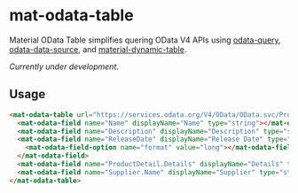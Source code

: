 # mat-odata-table
Material OData Table simplifies quering OData V4 APIs using [odata-query](https://github.com/techniq/odata-query), [odata-data-source](https://github.com/relair/odata-data-source), and [material-dynamic-table](https://github.com/relair/material-dynamic-table).

_Currently under development._

## Usage

```html
<mat-odata-table url="https://services.odata.org/V4/OData/OData.svc/Products">
  <mat-odata-field name="Name" displayName="Name" type="string"></mat-odata-field>
  <mat-odata-field name="Description" displayName="Description" type="string"></mat-odata-field>
  <mat-odata-field name="ReleaseDate" displayName="Release Date" type="date">
    <mat-odata-field-option name="format" value="long"></mat-odata-field-option>    
  </mat-odata-field>
  <mat-odata-field name="ProductDetail.Details" displayName="Details" type="string"></mat-odata-field>
  <mat-odata-field name="Supplier.Name" displayName="Supplier" type="string"></mat-odata-field>
</mat-odata-table>
```

